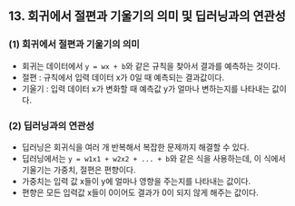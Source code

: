 ## 13. 회귀에서 절편과 기울기의 의미 및 딥러닝과의 연관성

### (1) 회귀에서 절편과 기울기의 의미
- 회귀는 데이터에서 `y = wx + b`와 같은 규칙을 찾아서 결과를 예측하는 것이다.
- 절편 : 규칙에서 입력 데이터 x가 0일 때 예측되는 결과값이다.
- 기울기 : 입력 데이터 x가 변화할 때 예측값 y가 얼마나 변하는지를 나타내는 값이다.

### (2) 딥러닝과의 연관성
- 딥러닝은 회귀식을 여러 개 반복해서 복잡한 문제까지 해결할 수 있다.
- 딥러닝에서는 `y = w1x1 + w2x2 + ... + b`와 같은 식을 사용하는데, 이 식에서 기울기는 가중치, 절편은 편향이다.
- 가중치는 입력 값 x들이 y에 얼마나 영향을 주는지를 나타내는 값이다.
- 편향은 모든 입력값 x들이 0이어도 결과가 0이 되지 않게 해주는 값이다.